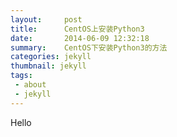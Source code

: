 ```yaml
---
layout:     post
title:      CentOS上安装Python3
date:       2014-06-09 12:32:18
summary:    CentOS下安装Python3的方法
categories: jekyll
thumbnail: jekyll
tags:
 - about
 - jekyll
---
```


Hello